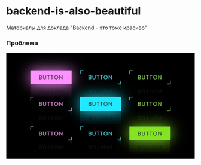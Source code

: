 # backend-is-also-beautiful

Материалы для доклада "Backend - это тоже красиво"

### Проблема

![button.png](static/button.png)
